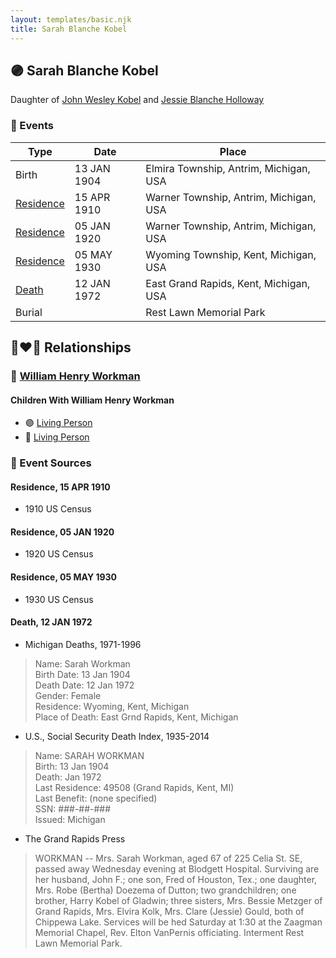 ```yaml
---
layout: templates/basic.njk
title: Sarah Blanche Kobel
---
```

## 🟣 Sarah Blanche Kobel

Daughter of [John Wesley Kobel](/people/2/24649136) and [Jessie Blanche Holloway](/people/2/29242864)

### 📆 Events

Type | Date | Place
------ | ------ | ------
Birth | 13 JAN 1904 | Elmira Township, Antrim, Michigan, USA
[Residence](#event-1) | 15 APR 1910 | Warner Township, Antrim, Michigan, USA
[Residence](#event-2) | 05 JAN 1920 | Warner Township, Antrim, Michigan, USA
[Residence](#event-3) | 05 MAY 1930 | Wyoming Township, Kent, Michigan, USA
[Death](#event-4) | 12 JAN 1972 | East Grand Rapids, Kent, Michigan, USA
Burial |  | Rest Lawn Memorial Park

## 👩‍❤️‍👨 Relationships

### 🔵 [William Henry Workman](/people/6/64556940)

#### Children With William Henry Workman
* 🟣 [Living Person](/people/6/68599690)
* 🔵 [Living Person](/people/5/52114384)
### 📰 Event Sources

#### <a id="event-1"></a> Residence, 15 APR 1910
* 1910 US Census

#### <a id="event-2"></a> Residence, 05 JAN 1920
* 1920 US Census

#### <a id="event-3"></a> Residence, 05 MAY 1930
* 1930 US Census

#### <a id="event-4"></a> Death, 12 JAN 1972
* Michigan Deaths, 1971-1996
>   
  > Name:  Sarah Workman  
  > Birth Date: 13 Jan 1904  
  > Death Date: 12 Jan 1972  
  > Gender: Female  
  > Residence: Wyoming, Kent, Michigan  
  > Place of Death: East Grnd Rapids, Kent, Michigan
* U.S., Social Security Death Index, 1935-2014
>   
  > Name: SARAH WORKMAN  
  > Birth: 13 Jan 1904  
  > Death: Jan 1972  
  > Last Residence: 49508 (Grand Rapids, Kent, MI)  
  > Last Benefit: (none specified)  
  > SSN: ###-##-###  
  > Issued: Michigan
* The Grand Rapids Press
>   
  > WORKMAN -- Mrs. Sarah Workman, aged 67 of 225 Celia St. SE, passed away Wednesday evening at Blodgett Hospital. Surviving are her husband, John F.; one son, Fred of Houston, Tex.; one daughter, Mrs. Robe (Bertha) Doezema of Dutton; two grandchildren; one brother, Harry Kobel of Gladwin; three sisters, Mrs. Bessie Metzger of Grand Rapids, Mrs. Elvira Kolk, Mrs. Clare (Jessie) Gould, both of Chippewa Lake. Services will be hed Saturday at 1:30 at the Zaagman Memorial Chapel, Rev. Elton VanPernis officiating. Interment Rest Lawn Memorial Park.
